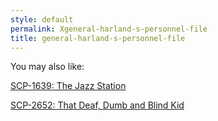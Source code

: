 ```yaml
---
style: default
permalink: Xgeneral-harland-s-personnel-file
title: general-harland-s-personnel-file
---
```

You may also like:

[SCP-1639: The Jazz Station](http://scp-wiki.net/scp-1639)

[SCP-2652: That Deaf, Dumb and Blind Kid](http://scp-wiki.net/scp-2652)
